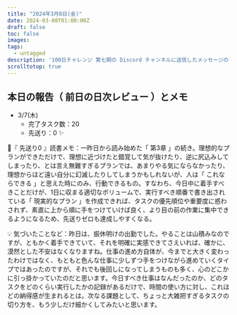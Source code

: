 ```yaml
---
title: "2024年3月8日(金)"
date: 2024-03-08T01:00:00Z
draft: false
toc: false
images:
tags: 
  - untagged
description: '100日チャレンジ 第七期の Discord チャンネルに送信したメッセージのアーカイブ'
scrolltotop: true
---
```


## 本日の報告（ 前日の日次レビュー ）とメモ

- 3/7(木)
  - 完了タスク数：20
  - 先送り：0 ✨

🔖『 先送り0 』読書メモ：一昨日から読み始めた「 第3章 」の続き。理想的なプランができただけで、理想に近づけたと錯覚して気が抜けたり、逆に尻込みしてしまったり、とは言え無難すぎるプランでは、あまりやる気にならなかったり、理想からほど遠い自分に幻滅したりしてしまうかもしれないが、人は「 これならできる 」と思えた時にのみ、行動できるもの。すなわち、今日中に着手すべきことだけが、1日に収まる適切なボリュームで、実行すべき順番で書き出されている「 現実的なプラン 」を作成できれば、タスクの優先順位や重要度に惑わされず、素直に上から順に手をつけていけば良く、より目の前の作業に集中できるようになるため、先送りゼロも達成しやすくなる。

💡 気づいたことなど：昨日は、振休明けの出勤でした。やることは山積みなのですが、ともかく着手できていて、それを明確に実感できてさえいれば、確かに、漠然とした不安はなくなりますね。仕事の進め方自体が、今までと大きく変わったわけではなく、もともと色んな仕事に少しずつ手をつけながら進めていくタイプではあったのですが、それでも後回しになってしまうものも多く、心のどこかに引っ掛かっていたのだと思います。今日すべき仕事はなんだったのか、どのタスクをどのくらい実行したかの記録があるだけで、時間の使い方に対し、これほどの納得感が生まれるとは。次なる課題として、ちょっと大雑把すぎるタスクの切り方を、もう少しだけ細かくしてみたいと思います。
